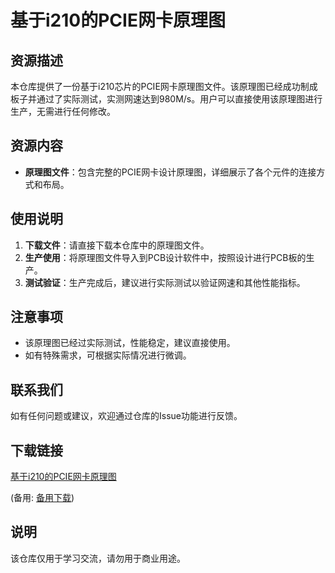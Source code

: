 # 基于i210的PCIE网卡原理图

## 资源描述

本仓库提供了一份基于i210芯片的PCIE网卡原理图文件。该原理图已经成功制成板子并通过了实际测试，实测网速达到980M/s。用户可以直接使用该原理图进行生产，无需进行任何修改。

## 资源内容

- **原理图文件**：包含完整的PCIE网卡设计原理图，详细展示了各个元件的连接方式和布局。

## 使用说明

1. **下载文件**：请直接下载本仓库中的原理图文件。
2. **生产使用**：将原理图文件导入到PCB设计软件中，按照设计进行PCB板的生产。
3. **测试验证**：生产完成后，建议进行实际测试以验证网速和其他性能指标。

## 注意事项

- 该原理图已经过实际测试，性能稳定，建议直接使用。
- 如有特殊需求，可根据实际情况进行微调。

## 联系我们

如有任何问题或建议，欢迎通过仓库的Issue功能进行反馈。

## 下载链接
[基于i210的PCIE网卡原理图](https://pan.quark.cn/s/736e55695038) 

(备用: [备用下载](https://pan.baidu.com/s/19IV9_ue44-4e6pv2t8LH4w?pwd=1234))

## 说明

该仓库仅用于学习交流，请勿用于商业用途。
